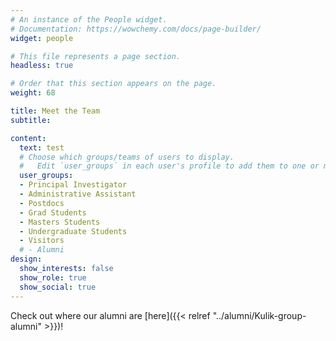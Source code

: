 ```yaml
---
# An instance of the People widget.
# Documentation: https://wowchemy.com/docs/page-builder/
widget: people

# This file represents a page section.
headless: true

# Order that this section appears on the page.
weight: 68

title: Meet the Team
subtitle:

content:
  text: test
  # Choose which groups/teams of users to display.
  #   Edit `user_groups` in each user's profile to add them to one or more of these groups.
  user_groups:
  - Principal Investigator
  - Administrative Assistant
  - Postdocs
  - Grad Students
  - Masters Students
  - Undergraduate Students
  - Visitors
  # - Alumni
design:
  show_interests: false
  show_role: true
  show_social: true
---
```

Check out where our alumni are [here]({{< relref "../alumni/Kulik-group-alumni" >}})!